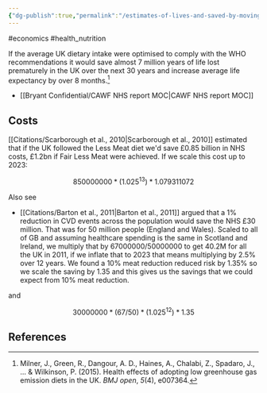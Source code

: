```yaml
---
{"dg-publish":true,"permalink":"/estimates-of-lives-and-saved-by-moving-away-from-meat/","created":"2024-04-22T12:59:45.000+01:00","updated":"2025-09-28T23:50:53.313+01:00"}
---
```


#economics #health_nutrition 

If the average UK dietary intake were optimised to comply with the WHO recommendations it would save almost 7 million years of life lost prematurely in the UK over the next 30 years and increase average life expectancy by over 8 months.[^1]

- [[Bryant Confidential/CAWF NHS report MOC\|CAWF NHS report MOC]]
## Costs
[[Citations/Scarborough et al., 2010\|Scarborough et al., 2010]] estimated that if the UK followed the Less Meat diet we'd save £0.85 billion in NHS costs, £1.2bn if Fair Less Meat were achieved. If we scale this cost up to 2023:

```math
850000000 * (1.025^13) * 1.079311072
```

Also see 
<div class="transclusion internal-embed is-loaded"><div class="markdown-embed">



- [[Citations/Barton et al., 2011\|Barton et al., 2011]] argued that a 1% reduction in CVD events across the population would save the NHS £30 million. That was for 50 million people (England and Wales). Scaled to all of GB and assuming healthcare spending is the same in Scotland and Ireland, we multiply that by 67000000/50000000 to get 40.2M for all the UK in 2011, if we inflate that to 2023 that means multiplying by 2.5% over 12 years. We found a 10% meat reduction reduced risk by 1.35% so we scale the saving by 1.35 and this gives us the savings that we could expect from 10% meat reduction.  

</div></div>
 and 
<div class="transclusion internal-embed is-loaded"><div class="markdown-embed">



```math
30000000*(67/50)*(1.025^12)*1.35
```

</div></div>


## References
[^1]: Milner, J., Green, R., Dangour, A. D., Haines, A., Chalabi, Z., Spadaro, J., ... & Wilkinson, P. (2015). Health effects of adopting low greenhouse gas emission diets in the UK. _BMJ open_, _5_(4), e007364.